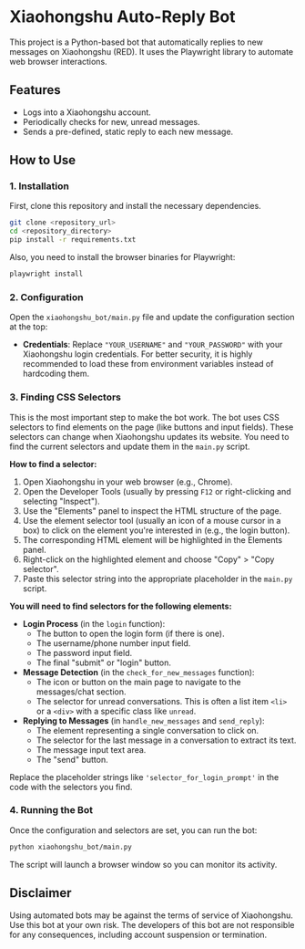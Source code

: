 # Xiaohongshu Auto-Reply Bot

This project is a Python-based bot that automatically replies to new messages on Xiaohongshu (RED). It uses the Playwright library to automate web browser interactions.

## Features

-   Logs into a Xiaohongshu account.
-   Periodically checks for new, unread messages.
-   Sends a pre-defined, static reply to each new message.

## How to Use

### 1. Installation

First, clone this repository and install the necessary dependencies.

```bash
git clone <repository_url>
cd <repository_directory>
pip install -r requirements.txt
```
Also, you need to install the browser binaries for Playwright:
```bash
playwright install
```

### 2. Configuration

Open the `xiaohongshu_bot/main.py` file and update the configuration section at the top:

-   **Credentials**: Replace `"YOUR_USERNAME"` and `"YOUR_PASSWORD"` with your Xiaohongshu login credentials. For better security, it is highly recommended to load these from environment variables instead of hardcoding them.

### 3. Finding CSS Selectors

This is the most important step to make the bot work. The bot uses CSS selectors to find elements on the page (like buttons and input fields). These selectors can change when Xiaohongshu updates its website. You need to find the current selectors and update them in the `main.py` script.

**How to find a selector:**

1.  Open Xiaohongshu in your web browser (e.g., Chrome).
2.  Open the Developer Tools (usually by pressing `F12` or right-clicking and selecting "Inspect").
3.  Use the "Elements" panel to inspect the HTML structure of the page.
4.  Use the element selector tool (usually an icon of a mouse cursor in a box) to click on the element you're interested in (e.g., the login button).
5.  The corresponding HTML element will be highlighted in the Elements panel.
6.  Right-click on the highlighted element and choose "Copy" > "Copy selector".
7.  Paste this selector string into the appropriate placeholder in the `main.py` script.

**You will need to find selectors for the following elements:**

-   **Login Process** (in the `login` function):
    -   The button to open the login form (if there is one).
    -   The username/phone number input field.
    -   The password input field.
    -   The final "submit" or "login" button.
-   **Message Detection** (in the `check_for_new_messages` function):
    -   The icon or button on the main page to navigate to the messages/chat section.
    -   The selector for unread conversations. This is often a list item `<li>` or a `<div>` with a specific class like `unread`.
-   **Replying to Messages** (in `handle_new_messages` and `send_reply`):
    -   The element representing a single conversation to click on.
    -   The selector for the last message in a conversation to extract its text.
    -   The message input text area.
    -   The "send" button.

Replace the placeholder strings like `'selector_for_login_prompt'` in the code with the selectors you find.

### 4. Running the Bot

Once the configuration and selectors are set, you can run the bot:

```bash
python xiaohongshu_bot/main.py
```

The script will launch a browser window so you can monitor its activity.

## Disclaimer

Using automated bots may be against the terms of service of Xiaohongshu. Use this bot at your own risk. The developers of this bot are not responsible for any consequences, including account suspension or termination.
